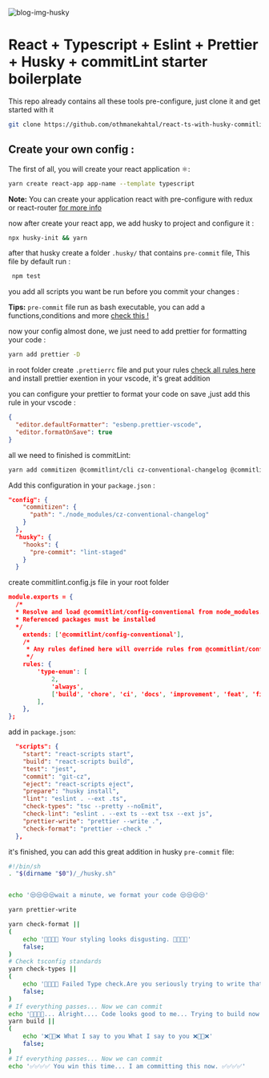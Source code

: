 ![blog-img-husky](https://user-images.githubusercontent.com/57900722/165662166-ea3e94db-7a46-4623-be81-223acba59155.png)

# React + Typescript + Eslint + Prettier + Husky + commitLint starter boilerplate

This repo already contains all these tools pre-configure, just clone it and get
started with it

```bash
git clone https://github.com/othmanekahtal/react-ts-with-husky-commitlint.git && cd react-ts-with-husky-commitlint && yarn
```

## Create your own config :

The first of all, you will create your react application ⚛️:

```bash
yarn create react-app app-name --template typescript
```

**Note:** You can create your application react with pre-configure with redux or
react-router [for more info](https://create-react-app.dev/docs/custom-templates)

now after create your react app, we add husky to project and configure it :

```bash
npx husky-init && yarn
```

after that husky create a folder `.husky/` that contains `pre-commit` file, This
file by default run :

```bash
 npm test
```

you add all scripts you want be run before you commit your changes :

**Tips:** `pre-commit` file run as bash executable, you can add a
functions,conditions and more [check this !](.husky/pre-commit)

now your config almost done, we just need to add prettier for formatting your
code :

```bash
yarn add prettier -D
```

in root folder create `.prettierrc` file and put your rules
[check all rules here](https://prettier.io/docs/en/options.html) and install
prettier exention in your vscode, it's great addition

you can configure your prettier to format your code on save ,just add this rule
in your vscode :

```json
{
  "editor.defaultFormatter": "esbenp.prettier-vscode",
  "editor.formatOnSave": true
}
```

all we need to finished is commitLint:

```bash
yarn add commitizen @commitlint/cli cz-conventional-changelog @commitlint/config-conventional -D
```

Add this configuration in your `package.json` :

```json
"config": {
    "commitizen": {
      "path": "./node_modules/cz-conventional-changelog"
    }
  },
  "husky": {
    "hooks": {
      "pre-commit": "lint-staged"
    }
  }
```

create commitlint.config.js file in your root folder

```json
module.exports = {
  /*
  * Resolve and load @commitlint/config-conventional from node_modules.
  * Referenced packages must be installed
  */
	extends: ['@commitlint/config-conventional'],
	/*
	 * Any rules defined here will override rules from @commitlint/config-conventional
	 */
	rules: {
		'type-enum': [
			2,
			'always',
			['build', 'chore', 'ci', 'docs', 'improvement', 'feat', 'fix', 'perf', 'refactor', 'revert', 'style', 'test'],
		],
	},
};
```

add in `package.json`:

```json
  "scripts": {
    "start": "react-scripts start",
    "build": "react-scripts build",
    "test": "jest",
    "commit": "git-cz",
    "eject": "react-scripts eject",
    "prepare": "husky install",
    "lint": "eslint . --ext .ts",
    "check-types": "tsc --pretty --noEmit",
    "check-lint": "eslint . --ext ts --ext tsx --ext js",
    "prettier-write": "prettier --write .",
    "check-format": "prettier --check ."
  },
```

it's finished, you can add this great addition in husky `pre-commit` file:

```bash
#!/bin/sh
. "$(dirname "$0")/_/husky.sh"


echo '😒😒😒😒wait a minute, we format your code 😒😒😒😒'

yarn prettier-write

yarn check-format ||
(
    echo '🤢🤮🤢🤮 Your styling looks disgusting. 🤢🤮🤢🤮'
    false;
)
# Check tsconfig standards
yarn check-types ||
(
    echo '🤡😂❌🤡 Failed Type check.Are you seriously trying to write that? Make the changes required above.🤡😂❌🤡'
    false;
)
# If everything passes... Now we can commit
echo '🤔🤔🤔🤔... Alright.... Code looks good to me... Trying to build now. 🤔🤔🤔🤔'
yarn build ||
(
    echo '❌👷🔨❌ What I say to you What I say to you ❌👷🔨❌'
    false;
)
# If everything passes... Now we can commit
echo '✅✅✅✅ You win this time... I am committing this now. ✅✅✅✅'

```
